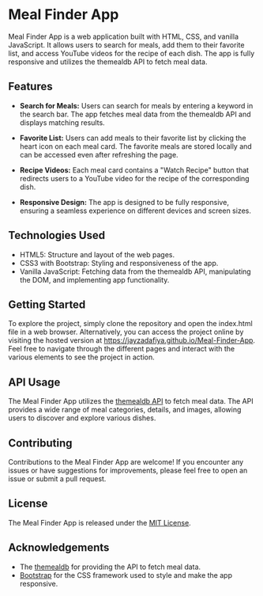# Meal Finder App

Meal Finder App is a web application built with HTML, CSS, and vanilla JavaScript. It allows users to search for meals, add them to their favorite list, and access YouTube videos for the recipe of each dish. The app is fully responsive and utilizes the themealdb API to fetch meal data.

## Features

- **Search for Meals:** Users can search for meals by entering a keyword in the search bar. The app fetches meal data from the themealdb API and displays matching results.

- **Favorite List:** Users can add meals to their favorite list by clicking the heart icon on each meal card. The favorite meals are stored locally and can be accessed even after refreshing the page.

- **Recipe Videos:** Each meal card contains a "Watch Recipe" button that redirects users to a YouTube video for the recipe of the corresponding dish.

- **Responsive Design:** The app is designed to be fully responsive, ensuring a seamless experience on different devices and screen sizes.

## Technologies Used

- HTML5: Structure and layout of the web pages.
- CSS3 with Bootstrap: Styling and responsiveness of the app.
- Vanilla JavaScript: Fetching data from the themealdb API, manipulating the DOM, and implementing app functionality.

## Getting Started

To explore the project, simply clone the repository and open the index.html file in a web browser. Alternatively, you can access the project online by visiting the hosted version at https://jayzadafiya.github.io/Meal-Finder-App. Feel free to navigate through the different pages and interact with the various elements to see the project in action.

## API Usage

The Meal Finder App utilizes the [themealdb API](https://www.themealdb.com/api.php) to fetch meal data. The API provides a wide range of meal categories, details, and images, allowing users to discover and explore various dishes.

## Contributing

Contributions to the Meal Finder App are welcome! If you encounter any issues or have suggestions for improvements, please feel free to open an issue or submit a pull request.

## License

The Meal Finder App is released under the [MIT License](https://opensource.org/licenses/MIT).

## Acknowledgements

- The [themealdb](https://www.themealdb.com/) for providing the API to fetch meal data.
- [Bootstrap](https://getbootstrap.com/) for the CSS framework used to style and make the app responsive.

